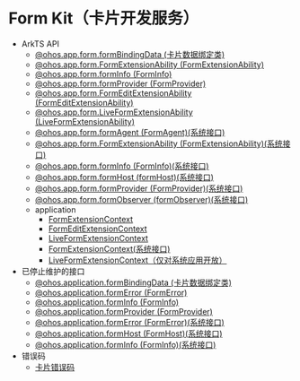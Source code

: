 # Form Kit（卡片开发服务）<!--form-kit-->
<!--Kit: Form Kit-->
<!--Subsystem: Ability-->
<!--Owner: @cx983299475-->
<!--Designer: @xueyulong-->
<!--Tester: @yangyuecheng-->
<!--Adviser: @Brilliantry_Rui-->

- ArkTS API<!--form-arkts-->
  - [@ohos.app.form.formBindingData (卡片数据绑定类)](js-apis-app-form-formBindingData.md)
  - [@ohos.app.form.FormExtensionAbility (FormExtensionAbility)](js-apis-app-form-formExtensionAbility.md)
  - [@ohos.app.form.formInfo (FormInfo)](js-apis-app-form-formInfo.md)
  - [@ohos.app.form.formProvider (FormProvider)](js-apis-app-form-formProvider.md)
  - [@ohos.app.form.FormEditExtensionAbility (FormEditExtensionAbility)](js-apis-app-form-formEditExtensionAbility.md)
  - [@ohos.app.form.LiveFormExtensionAbility (LiveFormExtensionAbility)](js-apis-app-form-LiveFormExtensionAbility.md)
  <!--Del-->
  - [@ohos.app.form.formAgent (FormAgent)(系统接口)](js-apis-app-form-formAgent-sys.md)
  - [@ohos.app.form.FormExtensionAbility (FormExtensionAbility)(系统接口)](js-apis-app-form-formExtensionAbility-sys.md)
  - [@ohos.app.form.formInfo (FormInfo)(系统接口)](js-apis-app-form-formInfo-sys.md)
  - [@ohos.app.form.formHost (formHost)(系统接口)](js-apis-app-form-formHost-sys.md)
  - [@ohos.app.form.formProvider (FormProvider)(系统接口)](js-apis-app-form-formProvider-sys.md)
  - [@ohos.app.form.formObserver (formObserver)(系统接口)](js-apis-app-form-formObserver-sys.md)
  <!--DelEnd-->
  - application<!--form-arkts-application-->
    - [FormExtensionContext](js-apis-inner-application-formExtensionContext.md)
    - [FormEditExtensionContext](js-apis-inner-application-formEditExtensionContext.md)
    - [LiveFormExtensionContext](js-apis-application-LiveFormExtensionContext.md)
    <!--Del-->
    - [FormExtensionContext(系统接口)](js-apis-inner-application-formExtensionContext-sys.md)
    - [LiveFormExtensionContext（仅对系统应用开放）](js-apis-application-LiveFormExtensionContext-sys.md)
   <!--DelEnd-->
- 已停止维护的接口<!--form-arkts-dep-->
  - [@ohos.application.formBindingData (卡片数据绑定类)](js-apis-application-formBindingData.md)
  - [@ohos.application.formError (FormError)](js-apis-application-formError.md)
  - [@ohos.application.formInfo (FormInfo)](js-apis-application-formInfo.md)
  - [@ohos.application.formProvider (FormProvider)](js-apis-application-formProvider.md)
  <!--Del-->
  - [@ohos.application.formError (FormError)(系统接口)](js-apis-application-formError-sys.md)
  - [@ohos.application.formHost (FormHost)(系统接口)](js-apis-application-formHost-sys.md)
  - [@ohos.application.formInfo (FormInfo)(系统接口)](js-apis-application-formInfo-sys.md)
  <!--DelEnd-->
- 错误码<!--form-arkts-errcode-->
  - [卡片错误码](errorcode-form.md)
